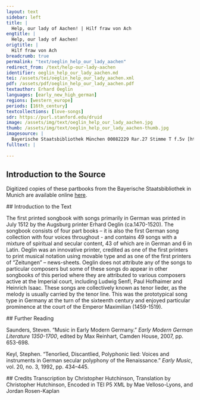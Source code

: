 ```yaml
---
layout: text
sidebar: left
title: |
  Help, our lady of Aachen! | Hilf fraw von Ach
engtitle: |
  Help, our lady of Aachen!
origtitle: |
  Hilf fraw von Ach
breadcrumb: true
permalink: "text/oeglin_help_our_lady_aachen"
redirect_from: /text/help-our-lady-aachen
identifier: oeglin_help_our_lady_aachen.md
tei: /assets/tei/oeglin_help_our_lady_aachen.xml
pdf: /assets/pdf/oeglin_help_our_lady_aachen.pdf
textauthor: Erhard Oeglin
languages: [early_new_high_german]
regions: [western_europe]
periods: [16th_century]
textcollections: [love-songs]
sdr: https://purl.stanford.edu/druid 
image: /assets/img/text/oeglin_help_our_lady_aachen.jpg
thumb: /assets/img/text/oeglin_help_our_lady_aachen-thumb.jpg
imagesource: |
  Bayerische Staatsbibliothek München 00082229 Rar.27 Stimme T f.5v [http://stimmbuecher.digitale-sammlungen.de/view?id=bsb00082229]
fulltext: |
                                                                    
--- 
```

## Introduction to the Source 
<p>Digitized copies of these partbooks from the Bayerische Staatsbibliothek in Munich are available online <a href="https://stimmbuecher.digitale-sammlungen.de//view?id=bsb00082229">here</a>.</p>
## Introduction to the Text 
<p>The first printed songbook with songs primarily in German was printed in July 1512 by the Augsburg printer Erhard Oeglin (ca.1470-1520). The songbook consists of four part books – it is also the first German song collection with four voices throughout - and contains 49 songs with a mixture of spiritual and secular content, 43 of which are in German and 6 in Latin. Oeglin was an innovative printer, credited as one of the first printers to print musical notation using movable type and as one of the first printers of “Zeitungen” – news-sheets. Oeglin does not attribute any of the songs to particular composers but some of these songs do appear in other songbooks of this period where they are attributed to various composers active at the Imperial court, including Ludwig Senfl, Paul Hofhaimer and Heinrich Isaac. These songs are collectively known as tenor lieder, as the melody is usually carried by the tenor line. This was the prototypical song type in Germany at the turn of the sixteenth century and enjoyed particular prominence at the court of the Emperor Maximilian (1459-1519).</p>
## Further Reading 
<p>Saunders, Steven. “Music in Early Modern Germany.” <em>Early Modern German Literature 1350-1700</em>, edited by Max Reinhart, Camden House, 2007, pp. 653-698.</p> <p>Keyl, Stephen. “Tenorlied, Discantlied, Polyphonic lied: Voices and instruments in German secular polyphony of the Renaissance.” <em>Early Music</em>, vol. 20, no. 3, 1992, pp. 434–445.</p>
## Credits
Transcription by Christopher Hutchinson, Translation by Christopher Hutchinson, Encoded in TEI P5 XML by Mae Velloso-Lyons,  and Jordan Rosen-Kaplan
